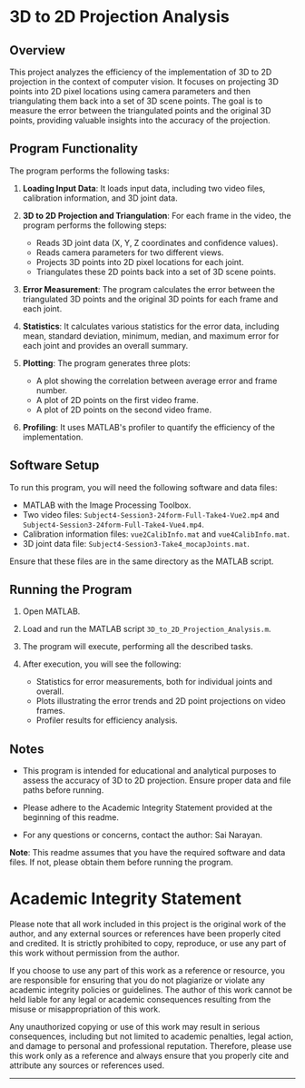# 3D to 2D Projection Analysis

## Overview

This project analyzes the efficiency of the implementation of 3D to 2D projection in the context of computer vision. It focuses on projecting 3D points into 2D pixel locations using camera parameters and then triangulating them back into a set of 3D scene points. The goal is to measure the error between the triangulated points and the original 3D points, providing valuable insights into the accuracy of the projection.

## Program Functionality

The program performs the following tasks:

1. **Loading Input Data**: It loads input data, including two video files, calibration information, and 3D joint data.

2. **3D to 2D Projection and Triangulation**: For each frame in the video, the program performs the following steps:
    - Reads 3D joint data (X, Y, Z coordinates and confidence values).
    - Reads camera parameters for two different views.
    - Projects 3D points into 2D pixel locations for each joint.
    - Triangulates these 2D points back into a set of 3D scene points.
    
3. **Error Measurement**: The program calculates the error between the triangulated 3D points and the original 3D points for each frame and each joint.

4. **Statistics**: It calculates various statistics for the error data, including mean, standard deviation, minimum, median, and maximum error for each joint and provides an overall summary.

5. **Plotting**: The program generates three plots:
    - A plot showing the correlation between average error and frame number.
    - A plot of 2D points on the first video frame.
    - A plot of 2D points on the second video frame.

6. **Profiling**: It uses MATLAB's profiler to quantify the efficiency of the implementation.

## Software Setup

To run this program, you will need the following software and data files:

- MATLAB with the Image Processing Toolbox.
- Two video files: `Subject4-Session3-24form-Full-Take4-Vue2.mp4` and `Subject4-Session3-24form-Full-Take4-Vue4.mp4`.
- Calibration information files: `vue2CalibInfo.mat` and `vue4CalibInfo.mat`.
- 3D joint data file: `Subject4-Session3-Take4_mocapJoints.mat`.

Ensure that these files are in the same directory as the MATLAB script.

## Running the Program

1. Open MATLAB.

2. Load and run the MATLAB script `3D_to_2D_Projection_Analysis.m`.

3. The program will execute, performing all the described tasks.

4. After execution, you will see the following:
    - Statistics for error measurements, both for individual joints and overall.
    - Plots illustrating the error trends and 2D point projections on video frames.
    - Profiler results for efficiency analysis.

## Notes

- This program is intended for educational and analytical purposes to assess the accuracy of 3D to 2D projection. Ensure proper data and file paths before running.

- Please adhere to the Academic Integrity Statement provided at the beginning of this readme.

- For any questions or concerns, contact the author: Sai Narayan.

**Note**: This readme assumes that you have the required software and data files. If not, please obtain them before running the program.


# Academic Integrity Statement

Please note that all work included in this project is the original work of the author, and any external sources or references have been properly cited and credited. It is strictly prohibited to copy, reproduce, or use any part of this work without permission from the author.

If you choose to use any part of this work as a reference or resource, you are responsible for ensuring that you do not plagiarize or violate any academic integrity policies or guidelines. The author of this work cannot be held liable for any legal or academic consequences resulting from the misuse or misappropriation of this work.

Any unauthorized copying or use of this work may result in serious consequences, including but not limited to academic penalties, legal action, and damage to personal and professional reputation. Therefore, please use this work only as a reference and always ensure that you properly cite and attribute any sources or references used.

---
